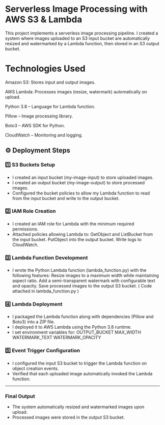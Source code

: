 # Serverless Image Processing with AWS S3 & Lambda

This project implements a serverless image processing pipeline. I created a system where images uploaded to an S3 input bucket are automatically resized and watermarked by a Lambda function, then stored in an S3 output bucket.

# Technologies Used

Amazon S3: Stores input and output images.

AWS Lambda: Processes images (resize, watermark) automatically on upload.

Python 3.8 – Language for Lambda function.

Pillow – Image processing library.

Boto3 – AWS SDK for Python.

CloudWatch – Monitoring and logging.


## ⚙️ Deployment Steps
### 1️⃣ S3 Buckets Setup
- I created an input bucket (my-image-input) to store uploaded images.
- I created an output bucket (my-image-output) to store processed images.
- Configured the bucket policies to allow my Lambda function to read from the input bucket and write to the output bucket.

### 2️⃣ IAM Role Creation
- I created an IAM role for Lambda with the minimum required permissions.
- Attached policies allowing Lambda to:
 GetObject and ListBucket from the input bucket.
 PutObject into the output bucket.
 Write logs to CloudWatch.

### 3️⃣ Lambda Function Development

 - I wrote the Python Lambda function (lambda_function.py) with the following features:
   Resize images to a maximum width while maintaining aspect ratio.
   Add a semi-transparent watermark with configurable text and opacity.
   Save processed images to the output S3 bucket.
   ( Code attached in lambda_function.py )

### 4️⃣ Lambda Deployment
- I packaged the Lambda function along with dependencies (Pillow and Boto3) into a ZIP file.
- I deployed it to AWS Lambda using the Python 3.8 runtime.
- I set environment variables for:
  OUTPUT_BUCKET
  MAX_WIDTH
  WATERMARK_TEXT
  WATERMARK_OPACITY

### 5️⃣ Event Trigger Configuration
- I configured the input S3 bucket to trigger the Lambda function on object creation events.
- Verified that each uploaded image automatically invoked the Lambda function.

---
### Final Output
- The system automatically resized and watermarked images upon upload.
- Processed images were stored in the output S3 bucket.

